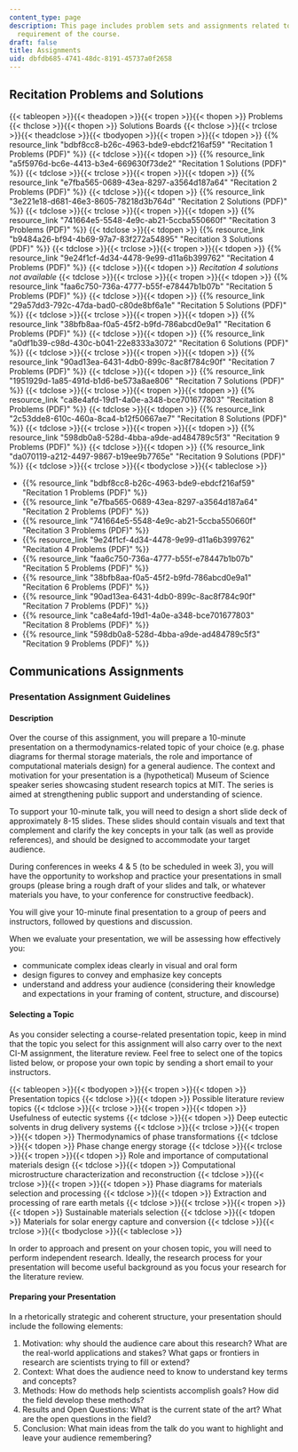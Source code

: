 ```yaml
---
content_type: page
description: This page includes problem sets and assignments related to the communications
  requirement of the course.
draft: false
title: Assignments
uid: dbfdb685-4741-48dc-8191-45737a0f2658
---
```

## Recitation Problems and Solutions

{{< tableopen >}}{{< theadopen >}}{{< tropen >}}{{< thopen >}}
Problems
{{< thclose >}}{{< thopen >}}
Solutions Boards
{{< thclose >}}{{< trclose >}}{{< theadclose >}}{{< tbodyopen >}}{{< tropen >}}{{< tdopen >}}
{{% resource_link "bdbf8cc8-b26c-4963-bde9-ebdcf216af59" "Recitation 1 Problems (PDF)" %}}
{{< tdclose >}}{{< tdopen >}}
{{% resource_link "a5f5976d-bc6e-4413-b3e4-669630f73de2" "Recitation 1 Solutions (PDF)" %}}
{{< tdclose >}}{{< trclose >}}{{< tropen >}}{{< tdopen >}}
{{% resource_link "e7fba565-0689-43ea-8297-a3564d187a64" "Recitation 2 Problems (PDF)" %}}
{{< tdclose >}}{{< tdopen >}}
{{% resource_link "3e221e18-d681-46e3-8605-78218d3b764d" "Recitation 2 Solutions (PDF)" %}}
{{< tdclose >}}{{< trclose >}}{{< tropen >}}{{< tdopen >}}
{{% resource_link "741664e5-5548-4e9c-ab21-5ccba550660f" "Recitation 3 Problems (PDF)" %}}
{{< tdclose >}}{{< tdopen >}}
{{% resource_link "b9484a26-bf94-4b69-97a7-83f272a54895" "Recitation 3 Solutions (PDF)" %}}
{{< tdclose >}}{{< trclose >}}{{< tropen >}}{{< tdopen >}}
{{% resource_link "9e24f1cf-4d34-4478-9e99-d11a6b399762" "Recitation 4 Problems (PDF)" %}}
{{< tdclose >}}{{< tdopen >}}
*Recitation 4 solutions not available*
{{< tdclose >}}{{< trclose >}}{{< tropen >}}{{< tdopen >}}
{{% resource_link "faa6c750-736a-4777-b55f-e78447b1b07b" "Recitation 5 Problems (PDF)" %}}
{{< tdclose >}}{{< tdopen >}}
{{% resource_link "29a57dd3-792c-47da-bad0-c80de8bf6a1e" "Recitation 5 Solutions (PDF)" %}}
{{< tdclose >}}{{< trclose >}}{{< tropen >}}{{< tdopen >}}
{{% resource_link "38bfb8aa-f0a5-45f2-b9fd-786abcd0e9a1" "Recitation 6 Problems (PDF)" %}}
{{< tdclose >}}{{< tdopen >}}
{{% resource_link "a0df1b39-c98d-430c-b041-22e8333a3072" "Recitation 6 Solutions (PDF)" %}}
{{< tdclose >}}{{< trclose >}}{{< tropen >}}{{< tdopen >}}
{{% resource_link "90ad13ea-6431-4db0-899c-8ac8f784c90f" "Recitation 7 Problems (PDF)" %}}
{{< tdclose >}}{{< tdopen >}}
{{% resource_link "1951929d-1a85-491d-b1d6-be573a8ae806" "Recitation 7 Solutions (PDF)" %}}
{{< tdclose >}}{{< trclose >}}{{< tropen >}}{{< tdopen >}}
{{% resource_link "ca8e4afd-19d1-4a0e-a348-bce701677803" "Recitation 8 Problems (PDF)" %}}
{{< tdclose >}}{{< tdopen >}}
{{% resource_link "2c53dde8-610c-460a-8ca4-b12f50667ae7" "Recitation 8 Solutions (PDF)" %}}
{{< tdclose >}}{{< trclose >}}{{< tropen >}}{{< tdopen >}}
{{% resource_link "598db0a8-528d-4bba-a9de-ad484789c5f3" "Recitation 9 Problems (PDF)" %}}
{{< tdclose >}}{{< tdopen >}}
{{% resource_link "da070119-a212-4497-9867-b19ee9b7765e" "Recitation 9 Solutions (PDF)" %}}
{{< tdclose >}}{{< trclose >}}{{< tbodyclose >}}{{< tableclose >}}

- {{% resource_link "bdbf8cc8-b26c-4963-bde9-ebdcf216af59" "Recitation 1 Problems (PDF)" %}}
- {{% resource_link "e7fba565-0689-43ea-8297-a3564d187a64" "Recitation 2 Problems (PDF)" %}}
- {{% resource_link "741664e5-5548-4e9c-ab21-5ccba550660f" "Recitation 3 Problems (PDF)" %}}
- {{% resource_link "9e24f1cf-4d34-4478-9e99-d11a6b399762" "Recitation 4 Problems (PDF)" %}}
- {{% resource_link "faa6c750-736a-4777-b55f-e78447b1b07b" "Recitation 5 Problems (PDF)" %}}
- {{% resource_link "38bfb8aa-f0a5-45f2-b9fd-786abcd0e9a1" "Recitation 6 Problems (PDF)" %}}
- {{% resource_link "90ad13ea-6431-4db0-899c-8ac8f784c90f" "Recitation 7 Problems (PDF)" %}}
- {{% resource_link "ca8e4afd-19d1-4a0e-a348-bce701677803" "Recitation 8 Problems (PDF)" %}}
- {{% resource_link "598db0a8-528d-4bba-a9de-ad484789c5f3" "Recitation 9 Problems (PDF)" %}}

## Communications Assignments

### Presentation Assignment Guidelines

#### Description 

Over the course of this assignment, you will prepare a 10-minute presentation on a thermodynamics-related topic of your choice (e.g. phase diagrams for thermal storage materials, the role and importance of computational materials design) for a general audience. The context and motivation for your presentation is a (hypothetical) Museum of Science speaker series showcasing student research topics at MIT. The series is aimed at strengthening public support and understanding of science. 

To support your 10-minute talk, you will need to design a short slide deck of approximately 8-15 slides. These slides should contain visuals and text that complement and clarify the key concepts in your talk (as well as provide references), and should be designed to accommodate your target audience.  

During conferences in weeks 4 & 5 (to be scheduled in week 3), you will have the opportunity to workshop and practice your presentations in small groups (please bring a rough draft of your slides and talk, or whatever materials you have, to your conference for constructive feedback). 

You will give your 10-minute final presentation to a group of peers and instructors, followed by questions and discussion. 

When we evaluate your presentation, we will be assessing how effectively you:

- communicate complex ideas clearly in visual and oral form 
- design figures to convey and emphasize key concepts
- understand and address your audience (considering their knowledge and expectations in your framing of content, structure, and discourse)

#### Selecting a Topic

As you consider selecting a course-related presentation topic, keep in mind that the topic you select for this assignment will also carry over to the next CI-M assignment, the literature review. Feel free to select one of the topics listed below, or propose your own topic by sending a short email to your instructors.

{{< tableopen >}}{{< tbodyopen >}}{{< tropen >}}{{< tdopen >}}
Presentation topics
{{< tdclose >}}{{< tdopen >}}
Possible literature review topics
{{< tdclose >}}{{< trclose >}}{{< tropen >}}{{< tdopen >}}
Usefulness of eutectic systems
{{< tdclose >}}{{< tdopen >}}
Deep eutectic solvents in drug delivery systems
{{< tdclose >}}{{< trclose >}}{{< tropen >}}{{< tdopen >}}
Thermodynamics of phase transformations
{{< tdclose >}}{{< tdopen >}}
Phase change energy storage
{{< tdclose >}}{{< trclose >}}{{< tropen >}}{{< tdopen >}}
Role and importance of computational materials design
{{< tdclose >}}{{< tdopen >}}
Computational microstructure characterization and reconstruction
{{< tdclose >}}{{< trclose >}}{{< tropen >}}{{< tdopen >}}
Phase diagrams for materials selection and processing
{{< tdclose >}}{{< tdopen >}}
Extraction and processing of rare earth metals
{{< tdclose >}}{{< trclose >}}{{< tropen >}}{{< tdopen >}}
Sustainable materials selection
{{< tdclose >}}{{< tdopen >}}
Materials for solar energy capture and conversion
{{< tdclose >}}{{< trclose >}}{{< tbodyclose >}}{{< tableclose >}}

  
In order to approach and present on your chosen topic, you will need to perform independent research. Ideally, the research process for your presentation will become useful background as you focus your research for the literature review.

#### Preparing your Presentation

In a rhetorically strategic and coherent structure, your presentation should include the following elements: 

1. Motivation: why should the audience care about this research? What are the real-world applications and stakes? What gaps or frontiers in research are scientists trying to fill or extend?
2. Context: What does the audience need to know to understand key terms and concepts?
3. Methods: How do methods help scientists accomplish goals? How did the field develop these methods?
4. Results and Open Questions: What is the current state of the art? What are the open questions in the field?
5. Conclusion: What main ideas from the talk do you want to highlight and leave your audience remembering?